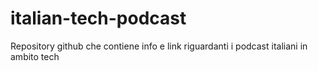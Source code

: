 # italian-tech-podcast
Repository github che contiene info e link riguardanti i podcast italiani in ambito tech
